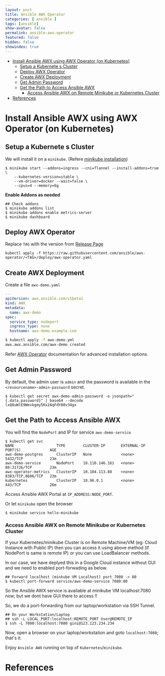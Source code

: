 ```yaml
---
layout: post
title: Ansible AWX Operator
categories: [ ansible ]
tags: [ansible]
show-avatar: false
permalink: ansible-awx-operator
featured: false
hidden: false
showindex: true
---
```


- [Install Ansible AWX using AWX Operator (on Kubernetes)](#install-ansible-awx-using-awx-operator-on-kubernetes)
  - [Setup a Kubernete s Cluster](#setup-a-kubernete-s-cluster)
  - [Deploy AWX Operator](#deploy-awx-operator)
  - [Create AWX Deployment](#create-awx-deployment)
  - [Get Admin Password](#get-admin-password)
  - [Get the Path to Access Ansible AWX](#get-the-path-to-access-ansible-awx)
    - [Access Ansible AWX on Remote Minikube or Kubernetes Cluster](#access-ansible-awx-on-remote-minikube-or-kubernetes-cluster)
- [References](#references)


# Install Ansible AWX using AWX Operator (on Kubernetes)

## Setup a Kubernete s Cluster
We will install it on a `minikube`. (Refere [minikube installation](minikube))

```shell
$ minikube start --addons=ingress --cni=flannel --install-addons=true \
    --kubernetes-version=stable \
    --vm-driver=docker --wait=false \
    --cpus=4 --memory=6g
```

**Enable Addons as needed**

```shell
## Check addons
$ minikube addons list
$ minikube addons enable metrics-server
$ minikube dashboard
```

## Deploy AWX Operator

Replace `TAG` with the version from [Release Page](https://github.com/ansible/awx-operator/releases)
```shell
kubectl apply -f https://raw.githubusercontent.com/ansible/awx-operator/<TAG>/deploy/awx-operator.yaml
```

## Create AWX Deployment 

Create a file `awx-demo.yaml`

```yaml
---
apiVersion: awx.ansible.com/v1beta1
kind: AWX
metadata:
  name: awx-demo
spec:
  service_type: nodeport
  ingress_type: none
  hostname: awx-demo.example.com
```  

```bash
$ kubectl apply -f awx-demo.yml
awx.awx.ansible.com/awx-demo created
```

Refer [AWX Operator](https://github.com/ansible/awx-operator) documentation for advanced installation options.

## Get Admin Password

By default, the admin user is `admin` and the password is available in the `<resourcename>-admin-password` secret.

```shell
$ kubectl get secret awx-demo-admin-password -o jsonpath="{.data.password}" | base64 --decode
lxQ8uWlE9Wevkgmy5Kx2AqFdY80v34gx
```

## Get the Path to Access Ansible AWX

You will find the `NodePort` and IP for service `awx-demo-service`

```shell
$ kubectl get svc
NAME                   TYPE        CLUSTER-IP       EXTERNAL-IP   PORT(S)             AGE
awx-demo-postgres      ClusterIP   None             <none>        5432/TCP            23m
awx-demo-service       NodePort    10.110.146.161   <none>        80:31726/TCP        23m
awx-operator-metrics   ClusterIP   10.104.113.88    <none>        8383/TCP,8686/TCP   23m
kubernetes             ClusterIP   10.96.0.1        <none>        443/TCP             26m
```
Access Ansible AWX Portal at `IP_ADDRESS:NODE_PORT`.

Or let `minikube` open the browser

```shell
$ minikube service hello-minikube
```

### Access Ansible AWX on Remote Minikube or Kubernetes Cluster

If your Kubernetes/minikube Cluster is on Remote Machine/VM (eg: Cloud Instance with Public IP) then you can access it using above method (if NodePort is same is remote IP) or you can use LoadBalancer methods.

In our case, we have deplyed this in a Google Cloud instance without GUI and we need to enabled port-forwading as below.

```
## Forward localhost (minkube VM Localhost) port 7080 -> 80
$ kubectl port-forward service/awx-demo-service 7080:80
```
So the Ansible AWX service is available at minikube VM localhost:7080 now; but we dont have GUI there to access !!

So, we do a port-forwarding from our laptop/workstation via SSH Tunnel.

```shell
## On your Workstation/Laptop
## ssh -L LOCAL_PORT:localhost:REMOTE_PORT User@REMOTE_IP
$ ssh -L 7080:localhost:7080 gini@123.123.234.234
```

Now, open a browser on your laptop/workstation and goto `localhost:7080`; that's it.

Enjoy `Ansible AWX` running on top of `Kubernetes`/`minikube`.

# References